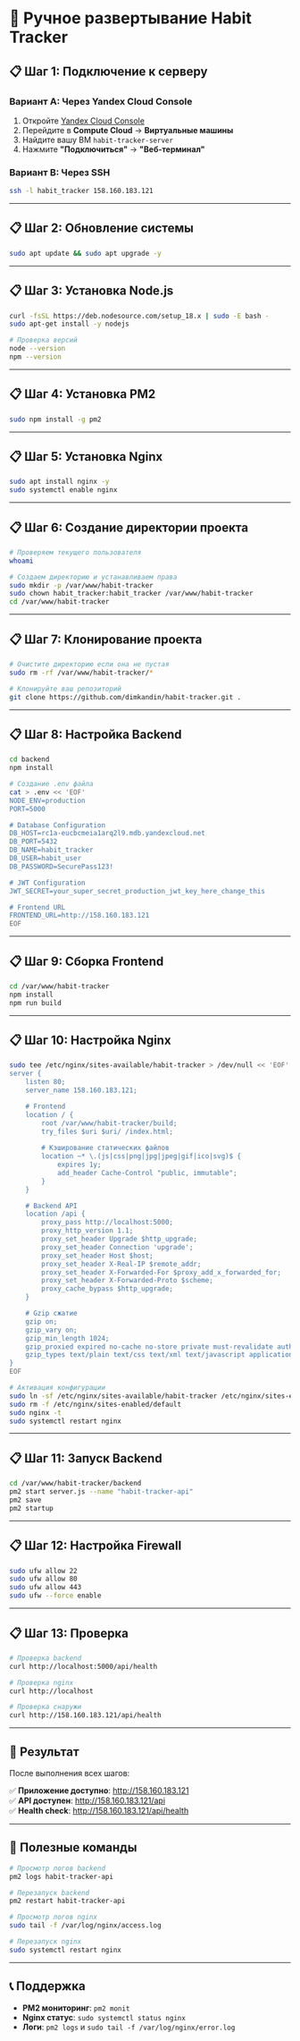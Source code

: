 # 🚀 Ручное развертывание Habit Tracker

## 📋 Шаг 1: Подключение к серверу

### Вариант A: Через Yandex Cloud Console
1. Откройте [Yandex Cloud Console](https://console.cloud.yandex.ru/)
2. Перейдите в **Compute Cloud** → **Виртуальные машины**
3. Найдите вашу ВМ `habit-tracker-server`
4. Нажмите **"Подключиться"** → **"Веб-терминал"**

### Вариант B: Через SSH
```bash
ssh -l habit_tracker 158.160.183.121
```

---

## 📋 Шаг 2: Обновление системы

```bash
sudo apt update && sudo apt upgrade -y
```

---

## 📋 Шаг 3: Установка Node.js

```bash
curl -fsSL https://deb.nodesource.com/setup_18.x | sudo -E bash -
sudo apt-get install -y nodejs

# Проверка версий
node --version
npm --version
```

---

## 📋 Шаг 4: Установка PM2

```bash
sudo npm install -g pm2
```

---

## 📋 Шаг 5: Установка Nginx

```bash
sudo apt install nginx -y
sudo systemctl enable nginx
```

---

## 📋 Шаг 6: Создание директории проекта

```bash
# Проверяем текущего пользователя
whoami

# Создаем директорию и устанавливаем права
sudo mkdir -p /var/www/habit-tracker
sudo chown habit_tracker:habit_tracker /var/www/habit-tracker
cd /var/www/habit-tracker
```

---

## 📋 Шаг 7: Клонирование проекта

```bash
# Очистите директорию если она не пустая
sudo rm -rf /var/www/habit-tracker/*

# Клонируйте ваш репозиторий
git clone https://github.com/dimkandin/habit-tracker.git .
```

---

## 📋 Шаг 8: Настройка Backend

```bash
cd backend
npm install

# Создание .env файла
cat > .env << 'EOF'
NODE_ENV=production
PORT=5000

# Database Configuration
DB_HOST=rc1a-eucbcmeia1arq2l9.mdb.yandexcloud.net
DB_PORT=5432
DB_NAME=habit_tracker
DB_USER=habit_user
DB_PASSWORD=SecurePass123!

# JWT Configuration
JWT_SECRET=your_super_secret_production_jwt_key_here_change_this

# Frontend URL
FRONTEND_URL=http://158.160.183.121
EOF
```

---

## 📋 Шаг 9: Сборка Frontend

```bash
cd /var/www/habit-tracker
npm install
npm run build
```

---

## 📋 Шаг 10: Настройка Nginx

```bash
sudo tee /etc/nginx/sites-available/habit-tracker > /dev/null << 'EOF'
server {
    listen 80;
    server_name 158.160.183.121;

    # Frontend
    location / {
        root /var/www/habit-tracker/build;
        try_files $uri $uri/ /index.html;
        
        # Кэширование статических файлов
        location ~* \.(js|css|png|jpg|jpeg|gif|ico|svg)$ {
            expires 1y;
            add_header Cache-Control "public, immutable";
        }
    }

    # Backend API
    location /api {
        proxy_pass http://localhost:5000;
        proxy_http_version 1.1;
        proxy_set_header Upgrade $http_upgrade;
        proxy_set_header Connection 'upgrade';
        proxy_set_header Host $host;
        proxy_set_header X-Real-IP $remote_addr;
        proxy_set_header X-Forwarded-For $proxy_add_x_forwarded_for;
        proxy_set_header X-Forwarded-Proto $scheme;
        proxy_cache_bypass $http_upgrade;
    }

    # Gzip сжатие
    gzip on;
    gzip_vary on;
    gzip_min_length 1024;
    gzip_proxied expired no-cache no-store private must-revalidate auth;
    gzip_types text/plain text/css text/xml text/javascript application/x-javascript application/xml+rss;
}
EOF

# Активация конфигурации
sudo ln -sf /etc/nginx/sites-available/habit-tracker /etc/nginx/sites-enabled/
sudo rm -f /etc/nginx/sites-enabled/default
sudo nginx -t
sudo systemctl restart nginx
```

---

## 📋 Шаг 11: Запуск Backend

```bash
cd /var/www/habit-tracker/backend
pm2 start server.js --name "habit-tracker-api"
pm2 save
pm2 startup
```

---

## 📋 Шаг 12: Настройка Firewall

```bash
sudo ufw allow 22
sudo ufw allow 80
sudo ufw allow 443
sudo ufw --force enable
```

---

## 📋 Шаг 13: Проверка

```bash
# Проверка backend
curl http://localhost:5000/api/health

# Проверка nginx
curl http://localhost

# Проверка снаружи
curl http://158.160.183.121/api/health
```

---

## 🎯 Результат

После выполнения всех шагов:

✅ **Приложение доступно**: http://158.160.183.121  
✅ **API доступен**: http://158.160.183.121/api  
✅ **Health check**: http://158.160.183.121/api/health  

---

## 🔧 Полезные команды

```bash
# Просмотр логов backend
pm2 logs habit-tracker-api

# Перезапуск backend
pm2 restart habit-tracker-api

# Просмотр логов nginx
sudo tail -f /var/log/nginx/access.log

# Перезапуск nginx
sudo systemctl restart nginx
```

---

## 📞 Поддержка

- **PM2 мониторинг**: `pm2 monit`
- **Nginx статус**: `sudo systemctl status nginx`
- **Логи**: `pm2 logs` и `sudo tail -f /var/log/nginx/error.log` 